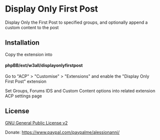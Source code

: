 # Display Only First Post
Display Only the First Post to specified groups, and optionally append a custom content to the post

## Installation

Copy the extension into 
#### phpBB/ext/w3all/displayonlyfirstpost

Go to "ACP" > "Customise" > "Extensions" and enable the "Display Only First Post" extension

Set Groups, Forums IDS and Custom Content options into related extension ACP settings page

## License

[GNU General Public License v2](license.txt)

Donate: https://www.paypal.com/paypalme/alessionanni/
